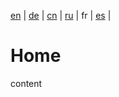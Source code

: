 [en]() | 
[de](https://github.com/syncloud/docs/blob/main/de/index.md) | 
[cn](https://github.com/syncloud/docs/blob/main/cn/index.md) | 
[ru](https://github.com/syncloud/docs/blob/main/ru/index.md) | 
fr | 
[es](https://github.com/syncloud/docs/blob/main/es/index.md) | 

# Home

content


